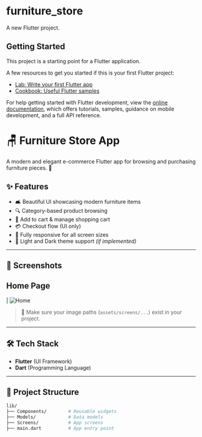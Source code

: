 # furniture_store

A new Flutter project.

## Getting Started

This project is a starting point for a Flutter application.

A few resources to get you started if this is your first Flutter project:

- [Lab: Write your first Flutter app](https://docs.flutter.dev/get-started/codelab)
- [Cookbook: Useful Flutter samples](https://docs.flutter.dev/cookbook)

For help getting started with Flutter development, view the
[online documentation](https://docs.flutter.dev/), which offers tutorials,
samples, guidance on mobile development, and a full API reference.

# 🪑 Furniture Store App

A modern and elegant e-commerce Flutter app for browsing and purchasing furniture pieces. 🏡

## ✨ Features

- 🛋️ Beautiful UI showcasing modern furniture items  
- 🔍 Category-based product browsing  
- 🛒 Add to cart & manage shopping cart  
- 💳 Checkout flow (UI only)  
- 📱 Fully responsive for all screen sizes  
- 🌙 Light and Dark theme support *(if implemented)*

---

## 📸 Screenshots

## Home Page                   

| ![Home](assets/appScreenshots/homePageScreen.png.png) 

> 📝 Make sure your image paths (`assets/screens/...`) exist in your project.

---

## 🛠️ Tech Stack

- **Flutter** (UI Framework)  
- **Dart** (Programming Language)  



---

## 📁 Project Structure

```bash
lib/
├── Components/        # Reusable widgets
├── Models/            # Data models
├── Screens/           # App screens
├── main.dart          # App entry point
